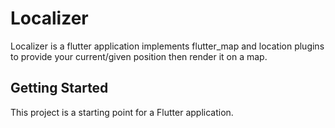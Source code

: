 # Localizer

Localizer is a flutter application implements flutter_map and location plugins to provide your current/given position then render it on a map.

## Getting Started

This project is a starting point for a Flutter application.


